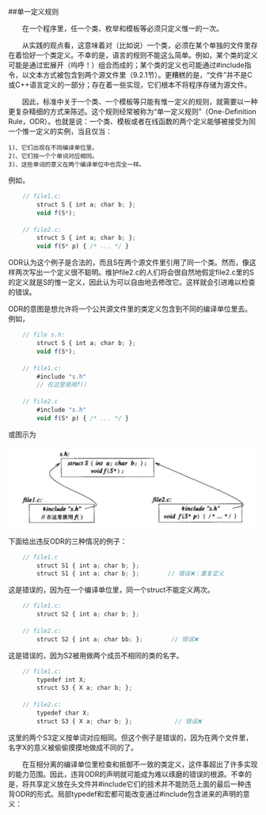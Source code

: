 ##单一定义规则

&emsp;&emsp;在一个程序里，任一个类、枚举和模板等必须只定义惟一的一次。

&emsp;&emsp;从实践的观点看，这意味着对（比如说）一个类，必须在某个单独的文件里存在着恰好一个类定义。不幸的是，语言的规则不能这么简单。例如，某个类的定义可能是通过宏展开（呜呼！）组合而成的；某个类的定义也可能通过#include指令，以文本方式被包含到两个源文件里（9.2.1节）。更糟糕的是，“文件”并不是C或C++语言定义的一部分；存在着一些实现，它们根本不将程序存储为源文件。

&emsp;&emsp;因此，标准中关于一个类、一个模板等只能有惟一定义的规则，就需要以一种更复杂精细的方式来陈述。这个规则经常被称为“单一定义规则”（One-Definition Rule，ODR）。也就是说：一个类、模板或者在线函数的两个定义能够被接受为同一个惟一定义的实例，当且仅当：

    1)、它们出现在不同编译单位里。
    2)、它们按一个个单词对应相同。
    3)、这些单词的意义在两个编译单位中也完全一样。

例如，

```javascript
    // file1.c:
        struct S { int a; char b; };
        void f(S*);
        
    // file2.c:
        struct S { int a; char b; };
        void f(S* p) { /* ... */ }
```

ODR认为这个例子是合法的，而且S在两个源文件里引用了同一个类。然而，像这样两次写出一个定义很不聪明。维护file2.c的人们将会很自然地假定file2.c里的S的定义就是S的惟一定义，因此认为可以自由地去修改它。这样就会引进难以检查的错误。

ODR的意图是想允许将一个公共源文件里的类定义包含到不同的编译单位里去。例如，

```javascript
    // file s.h:
        struct S { int a; char b; };
        void f(S*);
        
    // file1.c:
        #include "s.h"
        // 在这里使用f()
    
    // file2.c
        #include "s.h"
        void f(S* p) { /* ... */ }
```

或图示为

![](/assets/9_2_3_01.png)

下面给出违反ODR的三种情况的例子：

```javascript
    // file1.c
        struct S1 { int a; char b; };
        struct S1 { int a; char b; };        // 错误❌：重复定义
```

这是错误的，因为在一个编译单位里，同一个struct不能定义两次。

```javascript
    // file1.c:
        struct S2 { int a; char b; };
        
    // file2.c:
        struct S2 { int a; char bb; };        // 错误❌
```

这是错误的，因为S2被用做两个成员不相同的类的名字。


```javascript
    // file1.c:
        typedef int X;
        struct S3 { X a; char b; };
    
    // file2.c:
        typedef char X;
        struct S3 { X a; char b; };            // 错误❌
```

这里的两个S3定义按单词对应相同。但这个例子是错误的，因为在两个文件里，名字X的意义被偷偷摸摸地做成不同的了。

&emsp;&emsp;在互相分离的编译单位里检查和抵御不一致的类定义，这件事超出了许多实现的能力范围。因此，违背ODR的声明就可能成为难以琢磨的错误的根源。不幸的是，将共享定义放在头文件并#include它们的技术并不能防范上面的最后一种违背ODR的形式。局部typedef和宏都可能改变通过#include包含进来的声明的意义：












